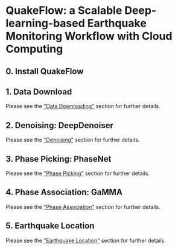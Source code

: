 # QuakeFlow: a Scalable Deep-learning-based Earthquake Monitoring Workflow with Cloud Computing

## 0. Install QuakeFlow

## 1. Data Download

Please see the ["Data Downloading"](data.md) section for further details.

## 2. Denoising: DeepDenoiser

Please see the ["Denoising"](deepdenoiser.md) section for further details.

## 3. Phase Picking: PhaseNet

Please see the ["Phase Picking"](phasenet.md) section for further details.

## 4. Phase Association: GaMMA

Please see the ["Phase Association"](gamma.md) section for further details.

## 5. Earthquake Location

Please see the ["Earthquake Location"](gamma.md) section for further details.




